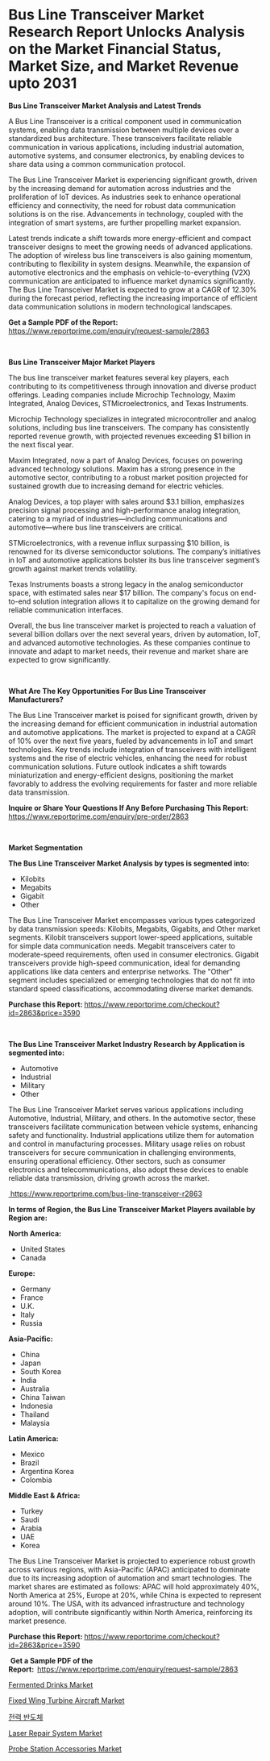 <p><h1>Bus Line Transceiver Market Research Report Unlocks Analysis on the Market Financial Status, Market Size, and Market Revenue upto 2031</h1></p><p><strong>Bus Line Transceiver Market Analysis and Latest Trends</strong></p>
<p><p>A Bus Line Transceiver is a critical component used in communication systems, enabling data transmission between multiple devices over a standardized bus architecture. These transceivers facilitate reliable communication in various applications, including industrial automation, automotive systems, and consumer electronics, by enabling devices to share data using a common communication protocol.</p><p>The Bus Line Transceiver Market is experiencing significant growth, driven by the increasing demand for automation across industries and the proliferation of IoT devices. As industries seek to enhance operational efficiency and connectivity, the need for robust data communication solutions is on the rise. Advancements in technology, coupled with the integration of smart systems, are further propelling market expansion.</p><p>Latest trends indicate a shift towards more energy-efficient and compact transceiver designs to meet the growing needs of advanced applications. The adoption of wireless bus line transceivers is also gaining momentum, contributing to flexibility in system designs. Meanwhile, the expansion of automotive electronics and the emphasis on vehicle-to-everything (V2X) communication are anticipated to influence market dynamics significantly. The Bus Line Transceiver Market is expected to grow at a CAGR of 12.30% during the forecast period, reflecting the increasing importance of efficient data communication solutions in modern technological landscapes.</p></p>
<p><strong>Get a Sample PDF of the Report:&nbsp;</strong> <a href="https://www.reportprime.com/enquiry/request-sample/2863">https://www.reportprime.com/enquiry/request-sample/2863</a></p>
<p>&nbsp;</p>
<p><strong>Bus Line Transceiver Major Market Players</strong></p>
<p><p>The bus line transceiver market features several key players, each contributing to its competitiveness through innovation and diverse product offerings. Leading companies include Microchip Technology, Maxim Integrated, Analog Devices, STMicroelectronics, and Texas Instruments.</p><p>Microchip Technology specializes in integrated microcontroller and analog solutions, including bus line transceivers. The company has consistently reported revenue growth, with projected revenues exceeding $1 billion in the next fiscal year.</p><p>Maxim Integrated, now a part of Analog Devices, focuses on powering advanced technology solutions. Maxim has a strong presence in the automotive sector, contributing to a robust market position projected for sustained growth due to increasing demand for electric vehicles.</p><p>Analog Devices, a top player with sales around $3.1 billion, emphasizes precision signal processing and high-performance analog integration, catering to a myriad of industries—including communications and automotive—where bus line transceivers are critical.</p><p>STMicroelectronics, with a revenue influx surpassing $10 billion, is renowned for its diverse semiconductor solutions. The company’s initiatives in IoT and automotive applications bolster its bus line transceiver segment’s growth against market trends volatility.</p><p>Texas Instruments boasts a strong legacy in the analog semiconductor space, with estimated sales near $17 billion. The company's focus on end-to-end solution integration allows it to capitalize on the growing demand for reliable communication interfaces.</p><p>Overall, the bus line transceiver market is projected to reach a valuation of several billion dollars over the next several years, driven by automation, IoT, and advanced automotive technologies. As these companies continue to innovate and adapt to market needs, their revenue and market share are expected to grow significantly.</p></p>
<p>&nbsp;</p>
<p><strong>What Are The Key Opportunities For Bus Line Transceiver Manufacturers?</strong></p>
<p><p>The Bus Line Transceiver market is poised for significant growth, driven by the increasing demand for efficient communication in industrial automation and automotive applications. The market is projected to expand at a CAGR of 10% over the next five years, fueled by advancements in IoT and smart technologies. Key trends include integration of transceivers with intelligent systems and the rise of electric vehicles, enhancing the need for robust communication solutions. Future outlook indicates a shift towards miniaturization and energy-efficient designs, positioning the market favorably to address the evolving requirements for faster and more reliable data transmission.</p></p>
<p><strong>Inquire or Share Your Questions If Any Before Purchasing This Report:</strong> <a href="https://www.reportprime.com/enquiry/pre-order/2863">https://www.reportprime.com/enquiry/pre-order/2863</a></p>
<p>&nbsp;</p>
<p><strong>Market Segmentation</strong></p>
<p><strong>The Bus Line Transceiver Market Analysis by types is segmented into:</strong></p>
<p><ul><li>Kilobits</li><li>Megabits</li><li>Gigabit</li><li>Other</li></ul></p>
<p><p>The Bus Line Transceiver Market encompasses various types categorized by data transmission speeds: Kilobits, Megabits, Gigabits, and Other market segments. Kilobit transceivers support lower-speed applications, suitable for simple data communication needs. Megabit transceivers cater to moderate-speed requirements, often used in consumer electronics. Gigabit transceivers provide high-speed communication, ideal for demanding applications like data centers and enterprise networks. The "Other" segment includes specialized or emerging technologies that do not fit into standard speed classifications, accommodating diverse market demands.</p></p>
<p><strong>Purchase this Report:&nbsp;</strong><a href="https://www.reportprime.com/checkout?id=2863&price=3590">https://www.reportprime.com/checkout?id=2863&price=3590</a></p>
<p>&nbsp;</p>
<p><strong>The Bus Line Transceiver Market Industry Research by Application is segmented into:</strong></p>
<p><ul><li>Automotive</li><li>Industrial</li><li>Military</li><li>Other</li></ul></p>
<p><p>The Bus Line Transceiver Market serves various applications including Automotive, Industrial, Military, and others. In the automotive sector, these transceivers facilitate communication between vehicle systems, enhancing safety and functionality. Industrial applications utilize them for automation and control in manufacturing processes. Military usage relies on robust transceivers for secure communication in challenging environments, ensuring operational efficiency. Other sectors, such as consumer electronics and telecommunications, also adopt these devices to enable reliable data transmission, driving growth across the market.</p></p>
<p><a href="https://www.reportprime.com/bus-line-transceiver-r2863">&nbsp;https://www.reportprime.com/bus-line-transceiver-r2863</a></p>
<p><strong>In terms of Region, the Bus Line Transceiver Market Players available by Region are:</strong></p>
<p>
    <p> <strong> North America: </strong>
        <ul>
            <li>United States</li>
            <li>Canada</li>
        </ul>
        </p> 
    <p> <strong> Europe: </strong>
        <ul>
            <li>Germany</li>
            <li>France</li>
            <li>U.K.</li>
            <li>Italy</li>
            <li>Russia</li>
        </ul>
        </p> 
    <p> <strong> Asia-Pacific: </strong>
        <ul>
            <li>China</li>
            <li>Japan</li>
            <li>South Korea</li>
            <li>India</li>
            <li>Australia</li>
            <li>China Taiwan</li>
            <li>Indonesia</li>
            <li>Thailand</li>
            <li>Malaysia</li>
        </ul>
        </p> 
    <p> <strong> Latin America: </strong>
        <ul>
            <li>Mexico</li>
            <li>Brazil</li>
            <li>Argentina Korea</li>
            <li>Colombia</li>
        </ul>
        </p> 
    <p> <strong> Middle East & Africa: </strong>
        <ul>
            <li>Turkey</li>
            <li>Saudi</li>
            <li>Arabia</li>
            <li>UAE</li>
            <li>Korea</li>
        </ul>
    </p>
    </p>
<p><p>The Bus Line Transceiver Market is projected to experience robust growth across various regions, with Asia-Pacific (APAC) anticipated to dominate due to its increasing adoption of automation and smart technologies. The market shares are estimated as follows: APAC will hold approximately 40%, North America at 25%, Europe at 20%, while China is expected to represent around 10%. The USA, with its advanced infrastructure and technology adoption, will contribute significantly within North America, reinforcing its market presence.</p></p>
<p><strong>Purchase this Report: </strong><a href="https://www.reportprime.com/checkout?id=2863&price=3590">https://www.reportprime.com/checkout?id=2863&price=3590</a></p>
<p>&nbsp;<strong>Get a Sample PDF of the Report:&nbsp;&nbsp;</strong><a href="https://www.reportprime.com/enquiry/request-sample/2863">https://www.reportprime.com/enquiry/request-sample/2863</a></p>
<p><strong></strong></p>
<p><p><a href="https://www.linkedin.com/pulse/why-should-you-invest-fermented-drinks-market-trends-leading-9vwde?trackingId=bPRtMWxtTDashit3c0GQ1g%3D%3D">Fermented Drinks Market</a></p><p><a href="https://www.linkedin.com/pulse/emerging-fixed-wing-turbine-aircraft-market-opportunities-viwqe?trackingId=pvHxl%2B0kRy68RDuqbh%2B0EA%3D%3D">Fixed Wing Turbine Aircraft Market</a></p><p><a href="https://github.com/sougarounis/Market-Research-Report-List-6/blob/main/52004793041.md">전력 반도체</a></p><p><a href="https://issuu.com/reportprime-2/docs/laser-repair-system-market-size-203_226a6c19d53f1b">Laser Repair System Market</a></p><p><a href="https://issuu.com/reportprime-2/docs/probe-station-accessories-market-si_1f9fbe79e498c3">Probe Station Accessories Market</a></p></p>